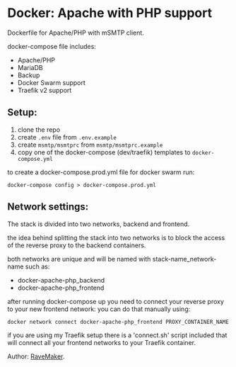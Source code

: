 # Docker: Apache with PHP support
Dockerfile for Apache/PHP with mSMTP client.

docker-compose file includes:
 - Apache/PHP
 - MariaDB
 - Backup
 - Docker Swarm support
 - Traefik v2 support

## Setup:
1. clone the repo
2. create `.env` file from `.env.example`
3. create `msmtp/msmtprc` from `msmtp/msmtprc.example`
4. copy one of the docker-compose (dev/traefik) templates to `docker-compose.yml`

to create a docker-compose.prod.yml file for docker swarm run:

```
docker-compose config > docker-compose.prod.yml
``` 

## Network settings:
The stack is divided into two networks, backend and frontend.

the idea behind splitting the stack into two networks
is to block the access of the reverse proxy to the backend containers.

both networks are unique and will be named with stack-name_network-name such as:

- docker-apache-php_backend
- docker-apache-php_frontend

after running docker-compose up you need to connect your reverse proxy to your new frontend network:
 you can do that manually using:

```
docker network connect docker-apache-php_frontend PROXY_CONTAINER_NAME
```

if you are using my Traefik setup there is a 'connect.sh' script included
that will connect all your frontend networks to your Traefik container.

Author: [RaveMaker][RaveMaker].

[RaveMaker]: http://ravemaker.net
 